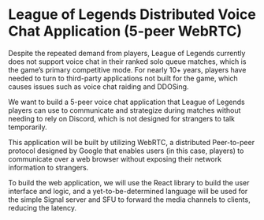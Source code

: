# League of Legends Distributed Voice Chat Application (5-peer WebRTC)

Despite the repeated demand from players, League of Legends currently does not support voice chat in their ranked solo queue matches, which is the game’s primary competitive mode. For nearly 10+ years, players have needed to turn to third-party applications not built for the game, which causes issues such as voice chat raiding and DDOSing.

We want to build a 5-peer voice chat application that League of Legends players can use to communicate and strategize during matches without needing to rely on Discord, which is not designed for strangers to talk temporarily.

This application will be built by utilizing WebRTC, a distributed Peer-to-peer protocol designed by Google that enables users (in this case, players) to communicate over a web browser without exposing their network information to strangers.

To build the web application, we will use the React library to build the user interface and logic, and a yet-to-be-determined language will be used for the simple Signal server and SFU to forward the media channels to clients, reducing the latency.